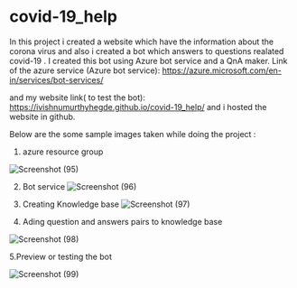 # covid-19_help

In this project i created a website which have the information about the corona virus and also i created a bot which answers to questions realated covid-19 .
I created this bot using Azure bot service and a QnA maker.
Link of the azure service (Azure bot service): https://azure.microsoft.com/en-in/services/bot-services/
 
 and my website link( to test the bot): https://ivishnumurthyhegde.github.io/covid-19_help/
 and i hosted the website in github.
 
 Below are the some sample images taken while doing the project :
 1. azure resource group
 
![Screenshot (95)](https://user-images.githubusercontent.com/94776260/161112587-6a695d02-91f6-48e5-b199-eca3f2fc3d1f.png)

2. Bot service
![Screenshot (96)](https://user-images.githubusercontent.com/94776260/161112590-90d5d3d3-1ac1-421b-8e3a-0f1f28f2adb4.png)
3. Creating Knowledge base
![Screenshot (97)](https://user-images.githubusercontent.com/94776260/161112595-b66fb4b1-c4d8-4aa1-8a8d-be2c79e1c1a2.png)

4. Ading question and answers pairs to knowledge base

![Screenshot (98)](https://user-images.githubusercontent.com/94776260/161112598-19f47672-9f19-4c65-92ac-8808fb7e527d.png)

5.Preview or testing the bot

![Screenshot (99)](https://user-images.githubusercontent.com/94776260/161112601-2b09cde0-c7cc-4d94-8144-7f9335a2faa9.png)
